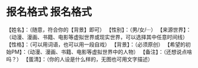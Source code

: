 # 报名格式 报名格式
【姓名】：（随意，符合你的【背景】即可）
【性别】：（男/女/···）
【来源世界】：（动漫、漫画、书籍、电影等虚拟世界或现实世界，可以选择其中任意时间线）
【性格】：（可以用词语，也可以用一段自戏）
【背景】：（必须原创）
【希望的初始PM】：（动漫、漫画、书籍、电影等虚拟世界中的人物）
【备注】：（还想说点啥吗？）
【蛋清】：（你的人设是什么样的，无图也可用文字描述）